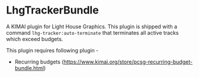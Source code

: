 # LhgTrackerBundle
A KIMAI plugin for Light House Graphics. This plugin is shipped with a command ``lhg-tracker:auto-terminate`` that terminates all active tracks which exceed budgets. 

This plugin requires following plugin - 
  - Recurring budgets  (https://www.kimai.org/store/pcsg-recurring-budget-bundle.html)
